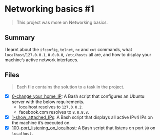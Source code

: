 # Networking basics #1

> This project was more on Networking basics.

## Summary

I learnt about the `ifconfig`, `telnet`, `nc` and `cut` commands, what `localhost`/`127.0.0.1`, `0.0.0.0`, `/etc/hosts` all are, and how to display your machine’s active network interfaces.

## Files

> Each file contains the solution to a task in the project.

- [x] [0-change_your_home_IP](https://github.com/Ebube-Ochemba/alx-system_engineering-devops/blob/master/0x08-networking_basics_2/0-change_your_home_IP): A Bash script that configures an Ubuntu server with the below requirements.
	- localhost resolves to `127.0.0.2`.
	- facebook.com resolves to `8.8.8.8`.
- [x] [1-show_attached_IPs](https://github.com/Ebube-Ochemba/alx-system_engineering-devops/blob/master/0x08-networking_basics_2/1-show_attached_IPs): A Bash script that displays all active IPv4 IPs on the machine it’s executed on.
- [x] [100-port_listening_on_localhost](https://github.com/Ebube-Ochemba/alx-system_engineering-devops/blob/master/0x08-networking_basics_2/100-port_listening_on_localhost): A Bash script that listens on port `98` on `localhost`.
